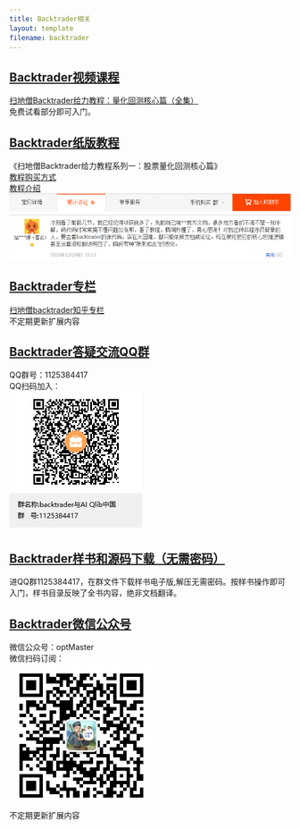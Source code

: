 ```yaml
---
title: Backtrader相关
layout: template
filename: backtrader
--- 
```


## <u>Backtrader视频课程</u>
[扫地僧Backtrader给力教程：量化回测核心篇（全集）](https://ke.qq.com/course/package/29579?tuin=a980d4cc)
<br/>免费试看部分即可入门。


## <u>Backtrader纸版教程</u>
《扫地僧Backtrader给力教程系列一：股票量化回测核心篇》
<br/>[教程购买方式](https://item.taobao.com/item.htm?spm=a1z10.1-c.w4004-23047916382.3.75771ec7N5YzQu&id=632262273672)
<br/>[教程介绍](https://zhuanlan.zhihu.com/p/273377912)
<br/>![avatar](读者评价.png "读者评价")

## <u>Backtrader专栏</u>
[扫地僧backtrader知乎专栏](https://www.zhihu.com/column/c_1282044751274045440)
<br/>不定期更新扩展内容

## <u>Backtrader答疑交流QQ群</u>
QQ群号：1125384417
<br/>QQ扫码加入：
<br/>![avatar](QQ群二维码.png)

## <u>Backtrader样书和源码下载（无需密码）</u>
进QQ群1125384417，在群文件下载样书电子版,解压无需密码。按样书操作即可入门，样书目录反映了全书内容，绝非文档翻译。


## <u>Backtrader微信公众号</u>
微信公众号：optMaster
<br/>微信扫码订阅：
<br/>![avatar](微信公众号二维码.jpg)
<br/>不定期更新扩展内容

